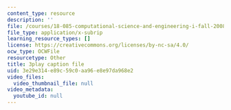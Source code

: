 ```yaml
---
content_type: resource
description: ''
file: /courses/18-085-computational-science-and-engineering-i-fall-2008/3e29e314e89c59c0aa96e8e97da968e2_zI9cSV3QKz0.vtt
file_type: application/x-subrip
learning_resource_types: []
license: https://creativecommons.org/licenses/by-nc-sa/4.0/
ocw_type: OCWFile
resourcetype: Other
title: 3play caption file
uid: 3e29e314-e89c-59c0-aa96-e8e97da968e2
video_files:
  video_thumbnail_file: null
video_metadata:
  youtube_id: null
---
```

